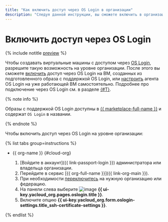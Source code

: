```yaml
---
title: "Как включить доступ через OS Login в организации"
description: "Следуя данной инструкции, вы сможете включить в организации доступ к виртуальным машинам через OS Login."
---
```


# Включить доступ через OS Login

{% include notitle [preview](../../_includes/note-preview-by-request.md) %}

Чтобы создавать виртуальные машины с доступом через [OS Login](../concepts/os-login.md), разрешите такую возможность на уровне организации. После этого вы сможете [включить](../../compute/operations/vm-control/vm-update.md#enable-oslogin-access) доступ через OS Login на ВМ, созданных из подготовленного образа с поддержкой OS Login, или [настроить](../../compute/operations/vm-connect/enable-os-login.md) агента OS Login на уже работающей ВМ самостоятельно. Подробнее про подключение через OS Login см. в разделе [{#T}](../../compute/operations/vm-connect/os-login.md).

{% note info %}

Образы с поддержкой OS Login доступны в [{{ marketplace-full-name }}](/marketplace) и содержат `OS Login` в названии.

{% endnote %}

Чтобы включить доступ через OS Login на уровне организации:

{% list tabs group=instructions %}

- {{ org-name }} {#cloud-org}

  1. [Войдите в аккаунт]({{ link-passport-login }}) администратора или владельца организации.
  1. Перейдите в сервис [{{ org-full-name }}]({{ link-org-main }}).
  1. При необходимости [переключитесь](./manage-organizations.md#switch-to-another-org) на нужную организацию или федерацию.
  1. На панели слева выберите ![image](../../_assets/console-icons/shield.svg) **{{ ui-key.yacloud_org.pages.oslogin.title }}**.
  1. Включите опцию **{{ ui-key.yacloud_org.form.oslogin-settings.title_ssh-certificate-settings }}**.

{% endlist %}
